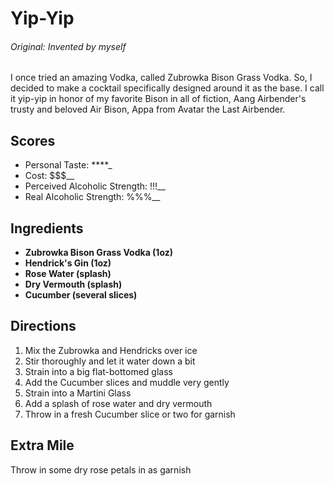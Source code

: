 # Yip-Yip

###### Original: Invented by myself

I once tried an amazing Vodka, called Zubrowka Bison Grass Vodka. So, I decided
to make a cocktail specifically designed around it as the base. I call it 
yip-yip in honor of my favorite Bison in all of fiction, Aang Airbender's trusty
and beloved Air Bison, Appa from Avatar the Last Airbender.


## Scores
- Personal Taste: ****_
- Cost: $$$__
- Perceived Alcoholic Strength: !!!__
- Real Alcoholic Strength: %%%__

## Ingredients
- **Zubrowka Bison Grass Vodka (1oz)**  
- **Hendrick's Gin (1oz)**  
- **Rose Water (splash)**   
- **Dry Vermouth (splash)**   
- **Cucumber (several slices)**   

## Directions
1. Mix the Zubrowka and Hendricks over ice
2. Stir thoroughly and let it water down a bit
3. Strain into a big flat-bottomed glass
4. Add the Cucumber slices and muddle very gently
5. Strain into a Martini Glass
6. Add a splash of rose water and dry vermouth
7. Throw in a fresh Cucumber slice or two for garnish

## Extra Mile
Throw in some dry rose petals in as garnish

